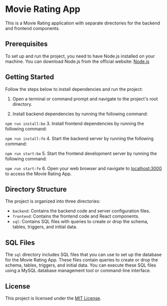 # Movie Rating App

This is a Movie Rating application with separate directories for the backend and frontend components.

## Prerequisites

To set up and run the project, you need to have Node.js installed on your machine. You can download Node.js from the official website: [Node.js](https://nodejs.org/)

## Getting Started

Follow the steps below to install dependencies and run the project:

1. Open a terminal or command prompt and navigate to the project's root directory.

2. Install backend dependencies by running the following command:

`npm run install:be`
3. Install frontend dependencies by running the following command:

`npm run install:fe`
4. Start the backend server by running the following command:

``npm run start:be``
5. Start the frontend development server by running the following command:

`npm run start:fe`
6. Open your web browser and navigate to [localhost:3000](http://localhost:3000) to access the Movie Rating App.

## Directory Structure

The project is organized into three directories:

- `backend`: Contains the backend code and server configuration files.
- `frontend`: Contains the frontend code and React components.
- `sql`: Contains SQL files with queries to create or drop the schema, tables, triggers, and initial data.

## SQL Files

The `sql` directory includes SQL files that you can use to set up the database for the Movie Rating App. These files contain queries to create or drop the schema, tables, triggers, and initial data. You can execute these SQL files using a MySQL database management tool or command-line interface.

## License

This project is licensed under the [MIT License](LICENSE).
